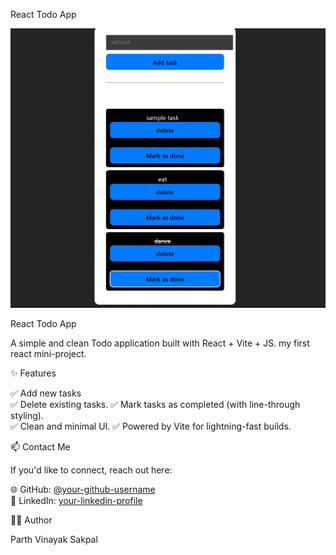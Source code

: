 React Todo App

![Todo App Screenshot](src/assets/project.png)

React Todo App

A simple and clean Todo application built with React + Vite + JS.
my first react mini-project.

✨ Features

✅ Add new tasks  
✅ Delete existing tasks. 
✅ Mark tasks as completed (with line-through styling).  
✅ Clean and minimal UI. 
✅ Powered by Vite for lightning-fast builds.

📫 Contact Me

If you'd like to connect, reach out here:

🌐 GitHub: [@your-github-username](https://github.com/parthsakpal07)  
💼 LinkedIn: [your-linkedin-profile](https://www.linkedin.com/in/parth-sakpal-513905317?utm_source=share&utm_campaign=share_via&utm_content=profile&utm_medium=android_app)  


👨‍💻 Author

Parth Vinayak Sakpal
